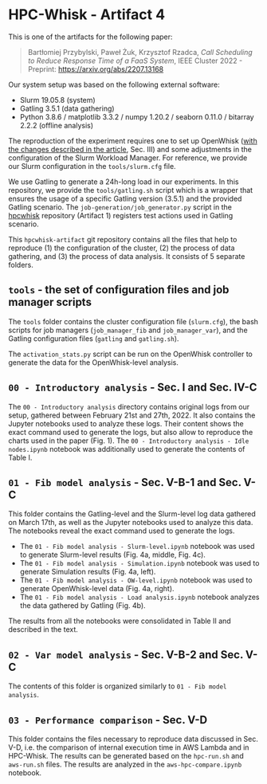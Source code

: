 # HPC-Whisk - Artifact 4

This is one of the artifacts for the following paper:

> Bartłomiej Przybylski, Paweł Żuk, Krzysztof Rzadca, _Call Scheduling to Reduce Response Time of a FaaS System_, IEEE Cluster 2022 - Preprint: https://arxiv.org/abs/2207.13168

Our system setup was based on the following external software:

* Slurm 19.05.8 (system)
* Gatling 3.5.1 (data gathering)
* Python 3.8.6 / matplotlib 3.3.2 / numpy 1.20.2 / seaborn 0.11.0 / bitarray 2.2.2 (offline analysis)

The reproduction of the experiment requires one to set up OpenWhisk ([with the changes described in the article](https://github.com/pmzuk/openwhisk-runtime-go/), Sec. III) and some adjustments in the configuration of the Slurm Workload Manager. For reference, we provide our Slurm configuration in the `tools/slurm.cfg` file.

We use Gatling to generate a 24h-long load in our experiments. In this repository, we provide the `tools/gatling.sh` script which is a wrapper that ensures the usage of a specific Gatling version (3.5.1) and the provided Gatling scenario. The `job-generation/job_generator.py` script in the [hpcwhisk](https://github.com/bartlomiejlagosz/hpcwhisk) repository (Artifact 1) registers test actions used in Gatling scenario.

This `hpcwhisk-artifact` git repository contains all the files that help to reproduce (1) the configuration of the cluster, (2) the process of data gathering, and (3) the process of data analysis. It consists of 5 separate folders.

## `tools` - the set of configuration files and job manager scripts

The `tools` folder contains the cluster configuration file (`slurm.cfg`), the bash scripts for job managers (`job_manager_fib` and `job_manager_var`), and the Gatling configuration files (`gatling` and `gatling.sh`).

The `activation_stats.py` script can be run on the OpenWhisk controller to generate the data for the OpenWhisk-level analysis.

## `00 - Introductory analysis` - Sec. I and Sec. IV-C

The `00 - Introductory analysis` directory contains original logs from our setup, gathered between February 21st and 27th, 2022. It also contains the Jupyter notebooks used to analyze these logs. Their content shows the exact command used to generate the logs, but also allow to reproduce the charts used in the paper (Fig. 1). The `00 - Introductory analysis - Idle nodes.ipynb` notebook was additionally used to generate the contents of Table I.

## `01 - Fib model analysis` - Sec. V-B-1 and Sec. V-C

This folder contains the Gatling-level and the Slurm-level log data gathered on March 17th, as well as the Jupyter notebooks used to analyze this data. The notebooks reveal the exact command used to generate the logs.

* The `01 - Fib model analysis - Slurm-level.ipynb` notebook was used to generate Slurm-level results (Fig. 4a, middle, Fig. 4c).
* The `01 - Fib model analysis - Simulation.ipynb` notebook was used to generate Simulation results (Fig. 4a, left).
* The `01 - Fib model analysis - OW-level.ipynb` notebook was used to generate OpenWhisk-level data (Fig. 4a, right). 
* The `01 - Fib model analysis - Load analysis.ipynb` notebook analyzes the data gathered by Gatling (Fig. 4b).

The results from all the notebooks were consolidated in Table II and described in the text.

## `02 - Var model analysis` - Sec. V-B-2 and Sec. V-C

The contents of this folder is organized similarly to `01 - Fib model analysis`.

## `03 - Performance comparison` - Sec. V-D

This folder contains the files necessary to reproduce data discussed in Sec. V-D, i.e. the comparison of internal execution time in AWS Lambda and in HPC-Whisk. The results can be generated based on the `hpc-run.sh` and `aws-run.sh` files. The results are analyzed in the `aws-hpc-compare.ipynb` notebook.
